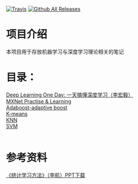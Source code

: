
[![Travis](https://img.shields.io/travis/rust-lang/rust.svg)](https://github.com/keloli/NoteBook)
[![Github All Releases](https://img.shields.io/badge/downloads-300KB-green.svg)](https://github.com/keloli/NoteBook)
# 项目介绍
本项目用于存放机器学习与深度学习理论相关的笔记

# 目录：
   [Deep Learning One Day: 一天搞懂深度学习（李宏毅）](https://github.com/keloli/NoteBook/tree/master/DeepLearning%20One%20Day)  
   [MXNet Practise & Learning](https://github.com/keloli/MXNetPractise)  
   [Adaboost-adaptive boost](https://github.com/keloli/NoteBook/tree/master/Adaboost-adaptive%20boost)  
   [K-means](https://github.com/keloli/NoteBook/tree/master/K-means)  
   [KNN](https://github.com/keloli/NoteBook/tree/master/KNN)  
   [SVM](https://github.com/keloli/NoteBook/tree/master/SVM)  
   
# 参考资料  
[《统计学习方法》（李航）PPT下载](http://www.sz.tsinghua.edu.cn/publish/sz/139/20160927/43691474941637312.rar)
